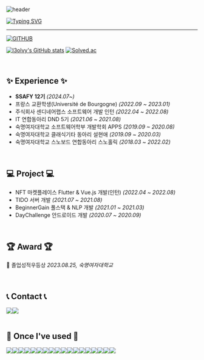 ![header](https://capsule-render.vercel.app/api?type=shark&color=timeGradient&text=&animation=twinkling&height=70)

[![Typing SVG](https://readme-typing-svg.demolab.com?font=Alkatra&weight=500&size=45&duration=4000&pause=3&color=ff889a&center=false&vCenter=false&multiline=true&repeat=true&width=1000&height=100&lines=Welcome+to+l3olvy's+GitHub!😁)](https://git.io/typing-svg)
 
<div align="left">
 
 ---
     
[![GITHUB](https://hits.seeyoufarm.com/api/count/incr/badge.svg?url=https%3A%2F%2Fgithub.com%2Fl3olvy%2Fhit-counter&count_bg=%23ff889a&title_bg=%23555555&icon=github.svg&icon_color=%23ff889a&title=GITHUB&edge_flat=false)](https://github.com/l3olvy)


<!-- [![l3olvy's languages](https://github-readme-stats.vercel.app/api/top-langs/?username=l3olvy&layout=compact&theme=nord&hide_border=true&langs_count=10)](https://github.com/l3olvy/github-readme-stats) -->

[![l3olvy's GitHub stats](https://github-readme-stats.vercel.app/api?username=l3olvy&theme=onedark&hide_border=true&count_private=true)](https://github.com/l3olvy/github-readme-stats) [![Solved.ac](http://mazassumnida.wtf/api/v2/generate_badge?boj=qhsl99)](https://solved.ac/qhsl99)
 
<br>

## ✨ Experience ✨
- **SSAFY 12기** _(2024.07~)_
- 프랑스 교환학생(Université de Bourgogne) _(2022.09 ~ 2023.01)_
- 주식회사 센디네어랩스 소프트웨어 개발 인턴 _(2022.04 ~ 2022.08)_
- IT 연합동아리 DND 5기 _(2021.06 ~ 2021.08)_
- 숙명여자대학교 소프트웨어학부 개발학회 APPS _(2019.09 ~ 2020.08)_
- 숙명여자대학교 클래식기타 동아리 설현애 _(2019.09 ~ 2020.03)_
- 숙명여자대학교 스노보드 연합동아리 스노홀릭 _(2018.03 ~ 2022.02)_

<br>

## 💻 Project 💻
- NFT 마켓플레이스 Flutter & Vue.js 개발(인턴) _(2022.04 ~ 2022.08)_
- TIDO 서버 개발 _(2021.07 ~ 2021.08)_
- BeginnerGain 풀스택 & NLP 개발 _(2021.01 ~ 2021.03)_
- DayChallenge 안드로이드 개발 _(2020.07 ~ 2020.09)_

<br>

## 🏆 Award 🏆

🏅 졸업성적우등상 *2023.08.25, 숙명여자대학교*

<br>
 
## 📞 Contact 📞
<div style="display:flex; flex-direction:row;">
    <a href="https://www.instagram.com/l3olvy/">
        <img src="https://img.shields.io/badge/Instagram-E4405F?style=for-the-badge&logo=Instagram&logoColor=white"> 
    </a>
    <a href="mailto:qhsl0615@naver.com">
        <img src="https://img.shields.io/badge/Naver-03C75A?style=for-the-badge&logo=naver&logoColor=white"> 
    </a>
</div><br>
    
## 🔨 Once I've used 🔨
<div style="display:flex; flex-direction:row;">
    <img src="https://img.shields.io/badge/oracle-F80000?style=for-the-badge&logo=oracle&logoColor=white"> 
    <img src="https://img.shields.io/badge/mysql-4479A1?style=for-the-badge&logo=mysql&logoColor=white"> 
    <br>
    <img src="https://img.shields.io/badge/Amazon AWS-232F3E?style=for-the-badge&logo=amazon aws&logoColor=white"> 
    <img src="https://img.shields.io/badge/Amazon EC2-FF9900?style=for-the-badge&logo=amazon ec2&logoColor=white"> 
    <img src="https://img.shields.io/badge/Amazon RDS-527FFF?style=for-the-badge&logo=amazon rds&logoColor=white">
    <img src="https://img.shields.io/badge/Amazon S3-569A31?style=for-the-badge&logo=amazon s3&logoColor=white">
    <br>
    <img src="https://img.shields.io/badge/html5-E34F26?style=flat-square&logo=html5&logoColor=white"> 
    <img src="https://img.shields.io/badge/css-1572B6?style=flat-square&logo=css3&logoColor=white"> 
    <img src="https://img.shields.io/badge/javascript-F7DF1E?style=flat-square&logo=javascript&logoColor=black"> 
    <img src="https://img.shields.io/badge/Tailwind Css-06B6D4?style=flat-square&logo=tailwindcss&logoColor=white">
    <img src="https://img.shields.io/badge/React-61DAFB?style=flat-square&logo=react&logoColor=white">
    <img src="https://img.shields.io/badge/Vue.js-4FC08D?style=flat-square&logo=vue.js&logoColor=white">
    <img src="https://img.shields.io/badge/Node.js-5FA04E?style=flat-square&logo=node.js&logoColor=black">
    <br>
    <img src="https://img.shields.io/badge/java-007396?style=for-the-badge&logo=java&logoColor=white">
    <img src="https://img.shields.io/badge/Dart-0175C2?style=for-the-badge&logo=dart&logoColor=white">
    <img src="https://img.shields.io/badge/Andoid Studio-3DDC84?style=flat-square&logo=android studio&logoColor=white">
    <img src="https://img.shields.io/badge/Flutter-02569B?style=flat-square&logo=flutter&logoColor=white">
    <img src="https://img.shields.io/badge/Python-3776AB?style=flat-square&logo=python&logoColor=white"> 
    <br>
</div><br>
</div>

